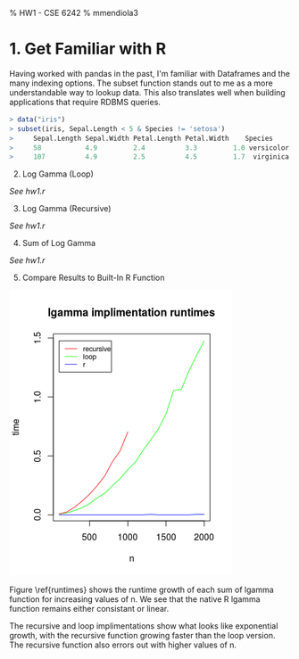 % HW1 - CSE 6242
% mmendiola3

# 1. Get Familiar with R

Having worked with pandas in the past, I'm familiar with Dataframes and the many indexing options. The subset function stands out to me as a more understandable way to lookup data. This also translates well when building applications that require RDBMS queries.

```R
> data("iris")
> subset(iris, Sepal.Length < 5 & Species != 'setosa')
>     Sepal.Length Sepal.Width Petal.Length Petal.Width    Species
>     58           4.9         2.4          3.3         1.0 versicolor
>     107          4.9         2.5          4.5         1.7  virginica
```

2. Log Gamma (Loop)

*See hw1.r*

3. Log Gamma (Recursive)

*See hw1.r*

4. Sum of Log Gamma

*See hw1.r*


5. Compare Results to Built-In R Function

![runtimes\label{runtimes}](runtimes.png)

Figure \ref{runtimes} shows the runtime growth of each sum of lgamma function for increasing values of n. We see that the native R lgamma function remains either consistant or linear.

The recursive and loop implimentations show what looks like exponential growth, with the recursive function growing faster than the loop version. The recursive function also errors out with higher values of n.



